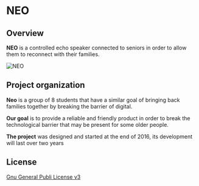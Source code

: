 # NEO

## Overview

**NEO** is a controlled echo speaker connected to seniors in order to allow them to reconnect with their families.


![NEO](https://nsa39.casimages.com/img/2018/10/30/mini_181030112639907049.jpg)


## Project organization

**Neo** is a group of 8 students that have a similar goal of bringing back families together by breaking the barrier of digital.

**Our goal** is to provide a reliable and friendly product in order to break the technological barrier that may be present for some older people.

**The project** was designed and started at the end of 2016, its development will last over two years 


## License

[Gnu General Publi License v3](LICENSE)
